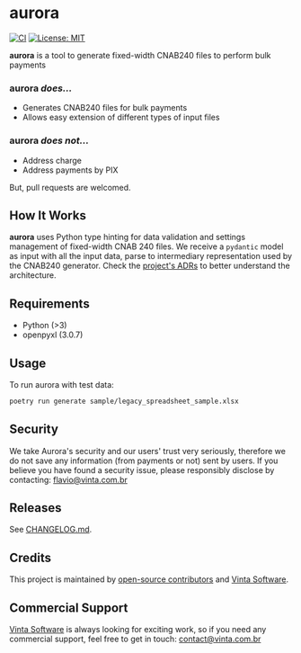 # aurora

[![CI](https://github.com/vintasoftware/aurora/actions/workflows/actions.yaml/badge.svg)](https://github.com/vintasoftware/aurora/actions/workflows/ci.yml)
[![License: MIT](https://img.shields.io/github/license/vintasoftware/django-react-boilerplate.svg)](LICENSE.txt)

**aurora** is a tool to generate fixed-width CNAB240 files to perform bulk payments

### aurora _does..._
- Generates CNAB240 files for bulk payments
- Allows easy extension of different types of input files

### aurora _does not..._
- Address charge
- Address payments by PIX

But, pull requests are welcomed.

## How It Works
**aurora** uses Python type hinting for data validation and settings management of fixed-width CNAB 240 files. We receive a `pydantic` model as input with all the input data, parse to intermediary representation used by the CNAB240 generator. Check the [project's ADRs](docs/adr/README.md) to better understand the architecture.

## Requirements

- Python (>3)
- openpyxl (3.0.7)

## Usage
To run aurora with test data:
```bash
poetry run generate sample/legacy_spreadsheet_sample.xlsx
```

## Security
We take Aurora's security and our users' trust very seriously, therefore we do not save any information (from payments or not) sent by users. If you believe you have found a security issue, please responsibly disclose by contacting: [flavio@vinta.com.br](flavio@vinta.com.br)

## Releases

See [CHANGELOG.md](/CHANGELOG.md).

## Credits

This project is maintained by [open-source contributors](/AUTHORS.rst) and [Vinta Software](https://www.vintasoftware.com/).

## Commercial Support

[Vinta Software](https://www.vintasoftware.com/) is always looking for exciting work, so if you need any commercial support, feel free to get in touch: contact@vinta.com.br
